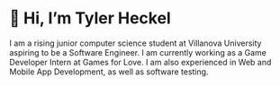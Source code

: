 # 👋 Hi, I’m Tyler Heckel

I am a rising junior computer science student at Villanova University aspiring to be a Software Engineer. I am currently working as a Game Developer Intern at Games for Love. I am also experienced in Web and Mobile App Development, as well as software testing.

<!---
tylerheckel2/tylerheckel2 is a ✨ special ✨ repository because its `README.md` (this file) appears on your GitHub profile.
You can click the Preview link to take a look at your changes.
--->
